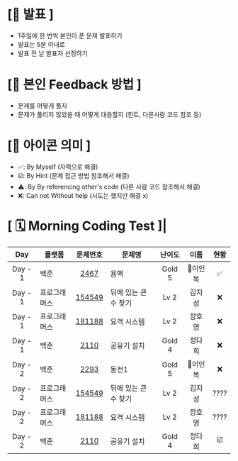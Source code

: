 # **[📌 발표 ]**
- 1주일에 한 번씩 본인이 푼 문제 발표하기
- 발표는 5분 이내로
- 발표 전 날 발표자 선정하기

# **[📌 본인 Feedback 방법 ]**
- 문제를 어떻게 풀지
- 문제가 풀리지 않았을 때 어떻게 대응할지 (힌트, 다른사람 코드 참조 등)

# **[📌 아이콘 의미 ]**
- ✅: By Myself (자력으로 해결)
- ☑️: By Hint (문제 접근 방법 참조해서 해결)
- ⚠️: By By referencing other's code (다른 사람 코드 참조해서 해결)
- ❌: Can not Without help (시도는 했지만 해결 x)

# **[ 🗓 Morning Coding Test ]**|

|Day|플랫폼|문제번호|문제명|난이도|이름|현황
|:-:|------|:-----:|-------|:-----:|:-----:|:-----:|
|Day - 1|백준|[2467](https://www.acmicpc.net/problem/2467)|용액|Gold 5|🐷이인복|✅|
|Day - 1|프로그래머스|[154549](https://school.programmers.co.kr/learn/courses/30/lessons/154539)|뒤에 있는 큰 수 찾기|Lv 2|김지성|❌|
|Day - 1|프로그래머스|[181188](https://school.programmers.co.kr/learn/courses/30/lessons/181188)|요격 시스템|Lv 2|장호영|❌|
|Day - 1|백준|[2110](https://www.acmicpc.net/problem/2110)|공유기 설치|Gold 4|정다희|❌|
|Day - 2|백준|[2293](https://www.acmicpc.net/problem/2293)|동전1|Gold 5|🐷이인복|❌|
|Day - 2|프로그래머스|[154549](https://school.programmers.co.kr/learn/courses/30/lessons/154539)|뒤에 있는 큰 수 찾기|Lv 2|김지성|????|
|Day - 2|프로그래머스|[181188](https://school.programmers.co.kr/learn/courses/30/lessons/181188)|요격 시스템|Lv 2|장호영|????|
|Day - 2|백준|[2110](https://www.acmicpc.net/problem/2110)|공유기 설치|Gold 4|정다희|☑️|
